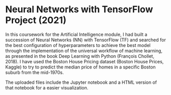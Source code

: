 # Neural Networks with TensorFlow Project (2021)

In this coursework for the Artificial Intelligence module, I had built a succession of Neural Networks (NN) with TensorFlow (TF) and searched for the best configuration of hyperparameters to achieve the best model through the implementation of the universal workflow of machine learning, as presented in the book Deep Learning with Python (François Chollet, 2018). 
I have used the Boston House Pricing dataset (Boston House Prices, Kaggle) to try to predict the median price of homes in a specific Boston suburb from the mid-1970s.

The uploaded files include the Jupyter notebook and a HTML version of that notebook for a easier visualization.
